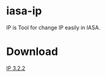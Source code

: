 # iasa-ip
IP is Tool for change IP easily in IASA.

# Download
[IP 3.2.2](https://github.com/IASA-Null/iasa-ip/releases/tag/3.2.2)